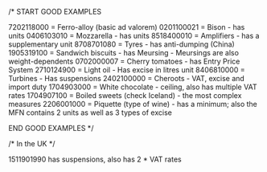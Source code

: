 /* START GOOD EXAMPLES

7202118000 = Ferro-alloy (basic ad valorem)
0201100021 = Bison - has units
0406103010 = Mozzarella - has units
8518400010 = Amplifiers - has a supplementary unit
8708701080 = Tyres - has anti-dumping (China)
1905319100 = Sandwich biscuits - has Meursing - Meursings are also weight-dependents
0702000007 = Cherry tomatoes - has Entry Price System
2710124900 = Light oil - Has excise in litres unit
8406810000 = Turbines - Has suspensions
2402100000 = Cheroots - VAT, excise and import duty
1704903000 = White chocolate - ceiling, also has multiple VAT rates
1704907100 = Boiled sweets (check Iceland) - the most complex measures
2206001000 = Piquette (type of wine) - has a minimum; also the MFN contains 2 units as well as 3 types of excise

END GOOD EXAMPLES */

/* In the UK */

1511901990 has suspensions, also has 2 * VAT rates
